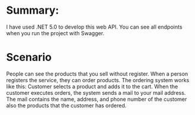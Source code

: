 
# Summary:
I have used .NET 5.0 to develop this web API. You can see all endpoints when you run the project with Swagger. 


# Scenario
People can see the products that you sell without register. When a person registers the service, they can order products. The ordering system works like this: Customer selects a product and adds it to the cart. When the customer executes orders, the system sends a mail to your mail address. The mail contains the name, address, and phone number of the customer also the products that the customer has ordered.
